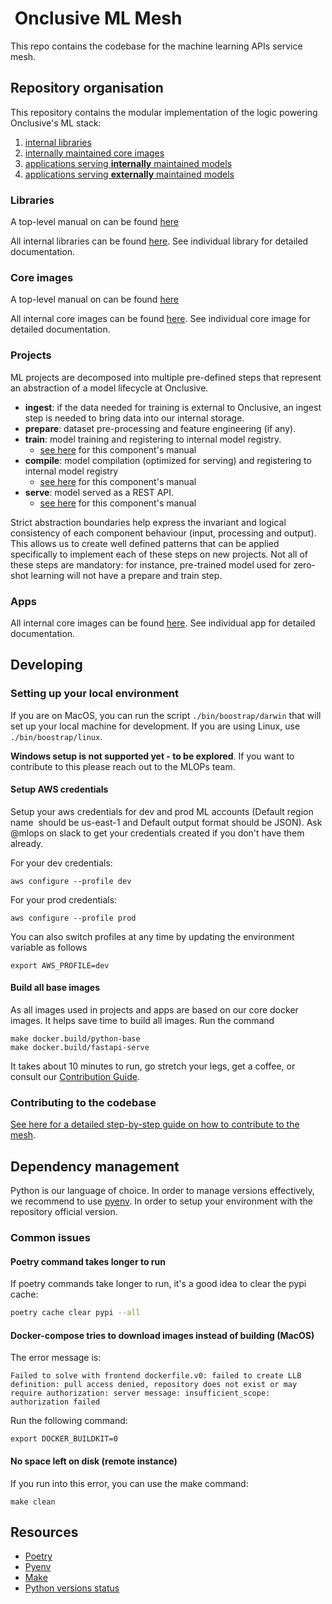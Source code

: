 #  Onclusive ML Mesh

This repo contains the codebase for the machine learning APIs service mesh.

## Repository organisation

This repository contains the modular implementation of the logic powering Onclusive's ML stack:
1. [internal libraries](./libs)
2. [internally maintained core images](./docker)
3. [applications serving **internally** maintained models](./projects)
4. [applications serving **externally** maintained models](./apps)

### Libraries 

A top-level manual on can be found [here](./manuals/libs/overview)

All internal libraries can be found [here](./libs). See individual library for detailed 
documentation.

### Core images

A top-level manual on can be found [here](./manuals/docker/overview)

All internal core images can be found [here](./docker). See individual core image for detailed 
documentation.

### Projects

ML projects are decomposed into multiple pre-defined steps that represent an abstraction of a model
lifecycle at Onclusive.

- **ingest**: if the data needed for training is external to Onclusive, an ingest step is needed to 
bring data into our internal storage.
- **prepare**: dataset pre-processing and feature engineering (if any).
- **train**: model training and registering to internal model registry.
  - [see here](./manuals/projects/01_train.md) for this component's manual
- **compile**: model compilation (optimized for serving) and registering to internal model registry
  - [see here](./manuals/projects/02_compile.md) for this component's manual
- **serve**: model served as a REST API.
  - [see here](./manuals/projects/03_serve.md) for this component's manual

Strict abstraction boundaries help express the invariant and logical consistency of each component 
behaviour (input, processing and output). This allows us to create well defined patterns that can
 be applied specifically to implement each of these steps on new projects. Not all of these steps
 are mandatory: for instance, pre-trained model used for zero-shot learning will not have a prepare
 and train step.

### Apps

All internal core images can be found [here](./apps/). See individual app for detailed 
documentation.

## Developing

### Setting up your local environment

If you are on MacOS, you can run the script `./bin/boostrap/darwin` that will set up your local machine for development. If you are using Linux, use `./bin/boostrap/linux`.

**Windows setup is not supported yet - to be explored**. If you want to contribute to this please reach out to the MLOPs team.

#### Setup AWS credentials

Setup your aws credentials for dev and prod ML accounts (Default region name  should be us-east-1 and Default output format should be JSON). Ask @mlops on slack to get your credentials created if you
don't have them already.

For your dev credentials:

```shell
aws configure --profile dev
```

For your prod credentials:

```shell
aws configure --profile prod
```

You can also switch profiles at any time by updating the environment variable as follows

```shell
export AWS_PROFILE=dev
```

#### Build all base images

As all images used in projects and apps are based on our core docker images. It helps save time to build all images. Run the command

```shell
make docker.build/python-base
make docker.build/fastapi-serve
```

It takes about 10 minutes to run, go stretch your legs, get a coffee, or consult our [Contribution Guide](https://onclusive.atlassian.net/l/cp/u1Mz7m6M).

### Contributing to the codebase

[See here for a detailed step-by-step guide on how to contribute to the mesh](https://onclusive.atlassian.net/wiki/spaces/ML/pages/3241050137/ml-mesh).

## Dependency management

Python is our language of choice. In order to manage versions effectively, we recommend to use [pyenv](https://github.com/pyenv/pyenv). In order to setup your environment with the repository official version.

### Common issues

#### Poetry command takes longer to run

If poetry commands take longer to run, it's a good idea to clear the pypi cache:

```bash
poetry cache clear pypi --all
```

#### Docker-compose tries to download images instead of building (MacOS)

The error message is:

```text
Failed to solve with frontend dockerfile.v0: failed to create LLB definition: pull access denied, repository does not exist or may require authorization: server message: insufficient_scope:
authorization failed
```

Run the following command:

```shell
export DOCKER_BUILDKIT=0
```

#### No space left on disk (remote instance)

If you run into this error, you can use the make command:

```
make clean
```

## Resources

- [Poetry](https://python-poetry.org/docs/)
- [Pyenv](https://github.com/pyenv/pyenv)
- [Make](https://www.gnu.org/software/make/manual/make.html)
- [Python versions status](https://devguide.python.org/versions/)

